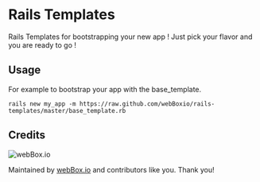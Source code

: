 # Rails Templates

Rails Templates for bootstrapping your new app !
Just pick your flavor and you are ready to go !

## Usage
For example to bootstrap your app with the base_template.

    rails new my_app -m https://raw.github.com/webBoxio/rails-templates/master/base_template.rb
    
## Credits


![webBox.io](https://avatars2.githubusercontent.com/u/4940563?s=140)


Maintained by [webBox.io](http://www.webbox.io)  and contributors like you. Thank you!
